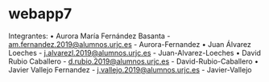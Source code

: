# webapp7

Integrantes: 
• Aurora María Fernández Basanta - am.fernandez.2019@alumnos.urjc.es - Aurora-Fernandez
• Juan Álvarez Loeches - j.alvarezl.2019@alumnos.urjc.es - Juan-Alvarez-Loeches
• David Rubio Caballero - d.rubio.2019@alumnos.urjc.es - David-Rubio-Caballero
• Javier Vallejo Fernandez - j.vallejo.2019@alumnos.urjc.es - Javier-Vallejo
